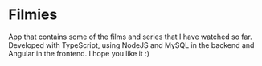 # Filmies
App that contains some of the films and series that I have watched so far. Developed with TypeScript, using NodeJS and MySQL in the backend and Angular in the frontend. I hope you like it :)
